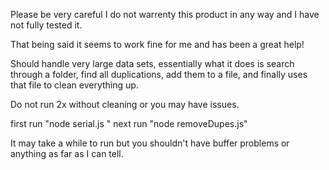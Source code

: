 Please be very careful I do not warrenty this product in any way and I have not fully tested it.

That being said it seems to work fine for me and has been a great help!

Should handle very large data sets, essentially what it does is search through a folder, find all duplications, add them to a file, and finally uses that file to clean everything up. 

Do not run 2x without cleaning or you may have issues. 

first run "node serial.js <Path>"
next run "node removeDupes.js"

It may take a while to run but you shouldn't have buffer problems or anything as far as I can tell.
